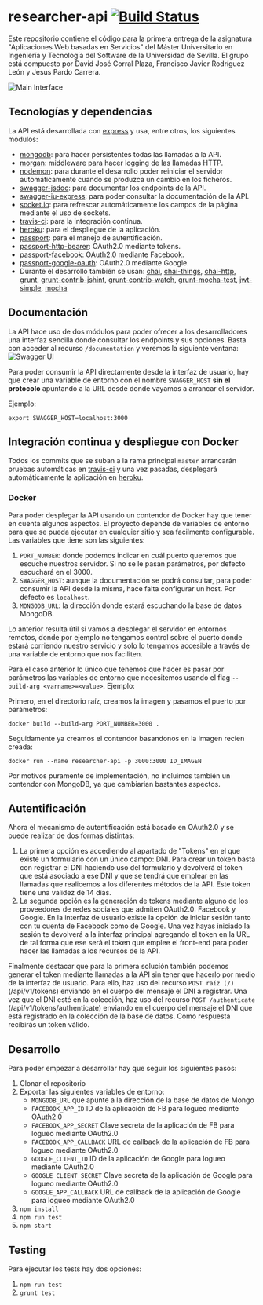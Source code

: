 # researcher-api [![Build Status](https://travis-ci.org/Javirln/aws1617-02.svg?branch=master)](https://travis-ci.org/Javirln/aws1617-02)

Este repositorio contiene el código para la primera entrega de la asignatura "Aplicaciones Web basadas en Servicios" del Máster Universitario en
Ingeniería y Tecnología del Software de la Universidad de Sevilla. El grupo está compuesto por David José Corral Plaza, Francisco Javier Rodríguez 
León y Jesus Pardo Carrera.

![Main Interface](https://image.ibb.co/bNBgQa/Screen_Shot_2017_03_16_at_16_39_34.png)


## Tecnologías y dependencias

La API está desarrollada con [express](https://expressjs.com) y usa, entre otros, los siguientes modulos:

- [mongodb](https://www.mongodb.com/): para hacer persistentes todas las llamadas a la API.
- [morgan](https://github.com/expressjs/morgan): middleware para hacer logging de las llamadas HTTP.
- [nodemon](https://github.com/remy/nodemon): para durante el desarrollo poder reiniciar el servidor automáticamente cuando se produzca un cambio en los ficheros.
- [swagger-jsdoc](https://github.com/Surnet/swagger-jsdoc): para documentar los endpoints de la API.
- [swagger-iu-express](https://github.com/scottie1984/swagger-ui-express): para poder consultar la documentación de la API.
- [socket.io](https://github.com/socketio/socket.io): para refrescar automáticamente los campos de la página mediante el uso de sockets.
- [travis-ci](https://travis-ci.org): para la integración continua.
- [heroku](https://heroku.com): para el despliegue de la aplicación.
- [passport](http://passportjs.org/): para el manejo de autentificación.
- [passport-http-bearer](https://github.com/jaredhanson/passport-http-bearer): OAuth2.0 mediante tokens.
- [passport-facebook](https://github.com/jaredhanson/passport-facebook): OAuth2.0 mediante Facebook.
- [passport-google-oauth](https://github.com/jaredhanson/passport-google-oauth): OAuth2.0 mediante Google.
- Durante el desarrollo también se usan: [chai](http://chaijs.com/), 
  [chai-things](https://github.com/chaijs/chai-things),
  [chai-http](https://github.com/chaijs/chai-http),
  [grunt](https://gruntjs.com/),
  [grunt-contrib-jshint](https://github.com/gruntjs/grunt-contrib-jshint), 
  [grunt-contrib-watch](https://github.com/gruntjs/grunt-contrib-watch),
  [grunt-mocha-test](https://github.com/pghalliday/grunt-mocha-test),
  [jwt-simple](https://github.com/hokaccha/node-jwt-simple),
  [mocha](https://mochajs.org/)

## Documentación

La API hace uso de dos módulos para poder ofrecer a los desarrolladores una interfaz sencilla donde consultar los endpoints y sus opciones.
Basta con acceder al recurso `/documentation` y veremos la siguiente ventana:
![Swagger UI](https://image.ibb.co/fTeF0a/Screen_Shot_2017_03_16_at_11_48_00.png)

Para poder consumir la API directamente desde la interfaz de usuario, hay que crear una variable de entorno 
con el nombre `SWAGGER_HOST` **sin el protocolo** apuntando a la URL desde donde vayamos a arrancar el servidor. 

Ejemplo:
```
export SWAGGER_HOST=localhost:3000
```
## Integración continua y despliegue con Docker

Todos los commits que se suban a la rama principal `master` arrancarán pruebas automáticas en [travis-ci](https://travis-ci.org)
y una vez pasadas, desplegará automáticamente la aplicación en [heroku](https://aws1617-02.herokuapp.com).

### Docker

Para poder desplegar la API usando un contendor de Docker hay que tener en cuenta algunos aspectos. El proyecto depende de variables de entorno para que se pueda ejecutar en cualquier sitio y sea facilmente configurable. Las variables que tiene son las siguientes:
1. `PORT_NUMBER`: donde podemos indicar en cuál puerto queremos que escuche nuestros servidor. Si no se le pasan parámetros, por defecto escuchará en el 3000.
2. `SWAGGER_HOST`: aunque la documentación se podrá consultar, para poder consumir la API desde la misma, hace falta configurar un host. Por defecto es `localhost`.
3. `MONGODB_URL`: la dirección donde estará escuchando la base de datos MongoDB.

Lo anterior resulta útil si vamos a desplegar el servidor en entornos remotos, donde por ejemplo no tengamos control sobre el puerto donde estará corriendo nuestro servicio y solo lo tengamos accesible a través de una variable de entorno que nos faciliten. 

Para el caso anterior lo único que tenemos que hacer es pasar por parámetros las variables de entorno que necesitemos usando el flag `--build-arg <varname>=<value>`. Ejemplo:

Primero, en el directorio raíz, creamos la imagen y pasamos el puerto por parámetros:
```
docker build --build-arg PORT_NUMBER=3000 .
```
Seguidamente ya creamos el contendor basandonos en la imagen recien creada:
```
docker run --name researcher-api -p 3000:3000 ID_IMAGEN
```

Por motivos puramente de implementación, no incluimos también un contendor con MongoDB, ya que cambiarian bastantes aspectos.
## Autentificación
Ahora el mecanismo de autentificación está basado en OAuth2.0 y se puede realizar de dos formas distintas:
1. La primera opción es accediendo al apartado de "Tokens" en el que existe un formulario con un único campo: DNI. Para crear un token 
basta con registrar el DNI haciendo uso del formulario y devolverá el token que está asociado a ese DNI y que se tendrá que emplear en
las llamadas que realicemos a los diferentes métodos de la API. Este token tiene una validez de 14 días.
2. La segunda opción es la generación de tokens mediante alguno de los proveedores de redes sociales que admiten OAuth2.0: Facebook y Google.
En la interfaz de usuario existe la opción de iniciar sesión tanto con tu cuenta de Facebook como de Google. Una vez hayas iniciado la sesión
te devolverá a la interfaz principal agregando el token en la URL de tal forma que ese será el token que emplee el front-end para poder
hacer las llamadas a los recursos de la API.

Finalmente destacar que para la primera solución también podemos generar el token mediante llamadas a la API sin tener que hacerlo por
medio de la interfaz de usuario. Para ello, haz uso del recurso `POST raíz (/)` (/api/v1/tokens) enviando en el cuerpo del mensaje el DNI 
a registrar. Una vez que el DNI esté en la colección, haz uso del recurso `POST /authenticate` (/api/v1/tokens/authenticate) enviando en 
el cuerpo del mensaje el DNI que está registrado en la colección de la base de datos. Como respuesta recibirás un token válido.

## Desarrollo

Para poder empezar a desarrollar hay que seguir los siguientes pasos:
1. Clonar el repositorio
2. Exportar las siguientes variables de entorno:
    * `MONGODB_URL` que apunte a la dirección de la base de datos de Mongo
    * `FACEBOOK_APP_ID` ID de la aplicación de FB para logueo mediante OAuth2.0
    * `FACEBOOK_APP_SECRET` Clave secreta de la aplicación de FB para logueo mediante OAuth2.0
    * `FACEBOOK_APP_CALLBACK` URL de callback de la aplicación de FB para logueo mediante OAuth2.0
    * `GOOGLE_CLIENT_ID` ID de la aplicación de Google para logueo mediante OAuth2.0
    * `GOOGLE_CLIENT_SECRET` Clave secreta de la aplicación de Google para logueo mediante OAuth2.0
    * `GOOGLE_APP_CALLBACK` URL de callback de la aplicación de Google para logueo mediante OAuth2.0
3. `npm install`
4. `npm run test`
5. `npm start`

## Testing

Para ejecutar los tests hay dos opciones:
1. `npm run test`
2. `grunt test`
